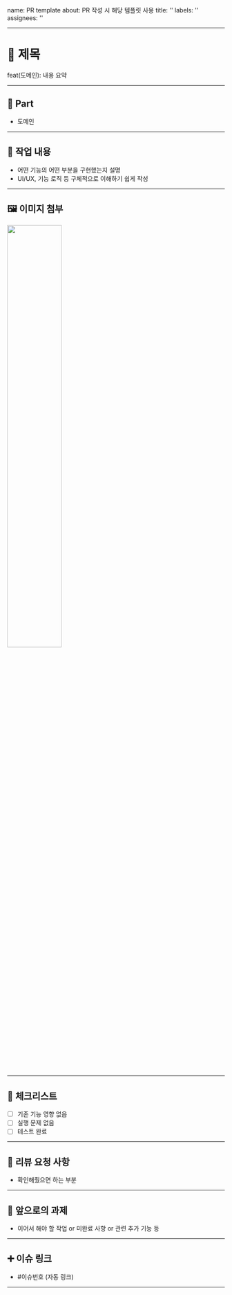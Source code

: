 name: PR template
about: PR 작성 시 해당 템플릿 사용
title: ''
labels: ''
assignees: ''

---

# 📝 제목
feat(도메인): 내용 요약

---

## 🔘 Part
- 도메인

---

## 🔎 작업 내용
- 어떤 기능의 어떤 부분을 구현했는지 설명
- UI/UX, 기능 로직 등 구체적으로 이해하기 쉽게 작성

---

## 🖼️ 이미지 첨부
<img src="이미지 주소" width="50%" />

---

## 🔄 체크리스트
- [ ] 기존 기능 영향 없음
- [ ] 실행 문제 없음
- [ ] 테스트 완료

---

## 🙏 리뷰 요청 사항
- 확인해줬으면 하는 부분

---

## 🔧 앞으로의 과제
- 이어서 해야 할 작업 or 미완료 사항 or 관련 추가 기능 등

---

## ➕ 이슈 링크
- #이슈번호 (자동 링크)

---
